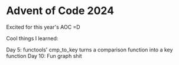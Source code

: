 # Advent of Code 2024

Excited for this year's AOC =D

Cool things I learned:

Day 5: functools' cmp_to_key turns a comparison function into a key function
Day 10: Fun graph shit
